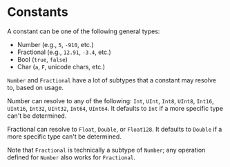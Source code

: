 # Constants

A constant can be one of the following general types:

- Number (e.g., `5`, `-910`, etc.)
- Fractional (e.g., `12.91`, `-3.4`, etc.)
- Bool (`true`, `false`)
- Char (`a`, `F`, unicode chars, etc.)

`Number` and `Fractional` have a lot of subtypes that a constant may resolve to, based on usage.

Number can resolve to any of the following: `Int`, `UInt`, `Int8`, `UInt8`, `Int16`, `UInt16`, `Int32`, `UInt32`, `Int64`, `UInt64`. It defaults to `Int` if a more specific type can't be determined.

Fractional can resolve to `Float`, `Double`, or `Float128`. It defaults to `Double` if a more specific type can't be determined.

Note that `Fractional` is technically a subtype of `Number`; any operation defined for `Number` also works for `Fractional`.
